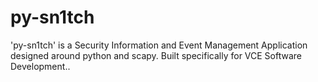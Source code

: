 # py-sn1tch
'py-sn1tch' is a Security Information and Event Management Application designed around python and scapy. Built specifically for VCE Software Development..

